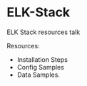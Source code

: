 # ELK-Stack
ELK Stack resources talk


Resources:

- Installation Steps
- Config Samples
- Data Samples.
